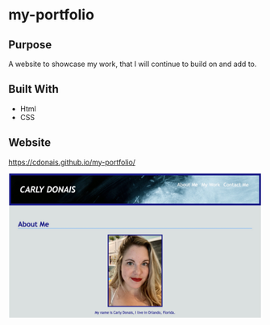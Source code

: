 # my-portfolio

## Purpose
A website to showcase my work, that I will continue to build on and add to.

## Built With
* Html
* CSS

## Website
https://cdonais.github.io/my-portfolio/

![screenshot of about me](./assets/images/screenshot1.jpg)

